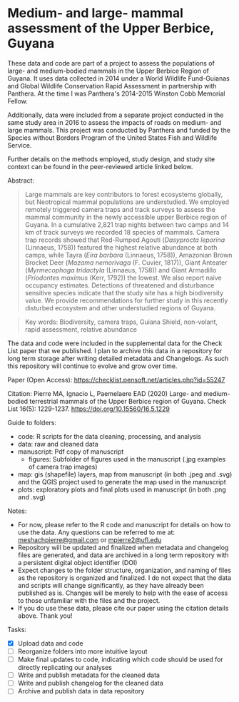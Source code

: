 # Medium- and large- mammal assessment of the Upper Berbice, Guyana

These data and code are part of a project to assess the populations of large- and medium-bodied mammals in the Upper Berbice Region of Guyana. It uses data collected in 2014 under a World Wildlife Fund-Guianas and Global Wildlife Conservation Rapid Assessment in partnership with Panthera. At the time I was Panthera's 2014-2015 Winston Cobb Memorial Fellow. 

Additionally, data were included from a separate project conducted in the same study area in 2016 to assess the impacts of roads on medium- and large mammals. This project was conducted by Panthera and funded by the Species without Borders Program of the United States Fish and Wildlife Service.

Further details on the methods employed, study design, and study site context can be found in the peer-reviewed article linked below.

Abstract:

> Large mammals are key contributors to forest ecosystems globally, but Neotropical mammal populations are understudied. We employed remotely triggered camera traps and track surveys to assess the mammal community in the newly accessible upper Berbice region of Guyana. In a cumulative 2,821 trap nights between two camps and 14 km of track surveys we recorded 18 species of mammals. Camera trap records showed that Red-Rumped Agouti (_Dasyprocta leporina_ (Linnaeus, 1758)) featured the highest relative abundance at both camps, while Tayra (_Eira barbara_ (Linnaeus, 1758)), Amazonian Brown Brocket Deer (_Mazama nemorivaga_ (F. Cuvier, 1817)), Giant Anteater (_Myrmecophaga tridactyla_ (Linnaeus, 1758)) and Giant Armadillo (_Priodontes maximus_ (Kerr, 1792)) the lowest. We also report naïve occupancy estimates. Detections of threatened and disturbance sensitive species indicate that the study site has a high biodiversity value. We provide recommendations for further study in this recently disturbed ecosystem and other understudied regions of Guyana.

> Key words: Biodiversity, camera traps, Guiana Shield, non-volant, rapid assessment, relative abundance

The data and code were included in the supplemental data for the Check List paper that we published. I plan to archive this data in a repository for long term storage after writing detailed metadata and Changelogs. As such this repository will continue to evolve and grow over time.

Paper (Open Access): https://checklist.pensoft.net/articles.php?id=55247

Citation: Pierre MA, Ignacio L, Paemelaere EAD (2020) Large- and medium-bodied terrestrial mammals of the Upper Berbice region of Guyana. Check List 16(5): 1229-1237. https://doi.org/10.15560/16.5.1229

Guide to folders:

- code: R scripts for the data cleaning, processing, and analysis
- data: raw and cleaned data
- manuscript: Pdf copy of manuscript
    - figures: Subfolder of figures used in the manuscript (.jpg examples of camera trap images)
- map: gis (shapefile) layers, map from manuscript (in both .jpeg and .svg) and the QGIS project used to generate the map used in the manuscript
- plots: exploratory plots and final plots used in manuscript (in both .png and .svg)

Notes:

- For now, please refer to the R code and manuscript for details on how to use the data. Any questions can be referred to me at: meshachpierre@gmail.com or mpierre2@ufl.edu
- Repository will be updated and finalized when metadata and changelog files are generated, and data are archived in a long term repository with a persistent digital object identifier (DOI)
- Expect changes to the folder structure, organization, and naming of files as the repository is organized and finalized. I do not expect that the data and scripts will change significantly, as they have already been published as is. Changes will be merely to help with the ease of access to those unfamiliar with the files and the project.
- If you do use these data, please cite our paper using the citation details above. Thank you!

Tasks:

- [x] Upload data and code
- [ ] Reorganize folders into more intuitive layout
- [ ] Make final updates to code, indicating which code should be used for directly replicating our analyses
- [ ] Write and publish metadata for the cleaned data
- [ ] Write and publish changelog for the cleaned data
- [ ] Archive and publish data in data repository
